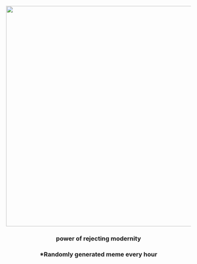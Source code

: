 <p align="center">
        <img src="https://i.redd.it/v5o5t9xj8qq91.jpg" width="600" height="600">
        </p>
        <h3 align="center">power of rejecting modernity</h3>
        <h3 align="center">*Randomly generated meme every hour</h3>
    